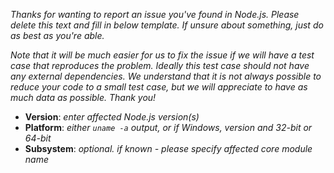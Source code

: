 _Thanks for wanting to report an issue you've found in Node.js. Please delete
this text and fill in below template. If unsure about something, just do as best
as you're able._

_Note that it will be much easier for us to fix the issue if we will have a test
case that reproduces the problem. Ideally this test case should not have any
external dependencies. We understand that it is not always possible to reduce
your code to a small test case, but we will appreciate to have as much data as
possible. Thank you!_

* **Version**: _enter affected Node.js version(s)_
* **Platform**: _either `uname -a` output, or if Windows, version and 32-bit or
  64-bit_
* **Subsystem**: _optional. if known - please specify affected core module name_
